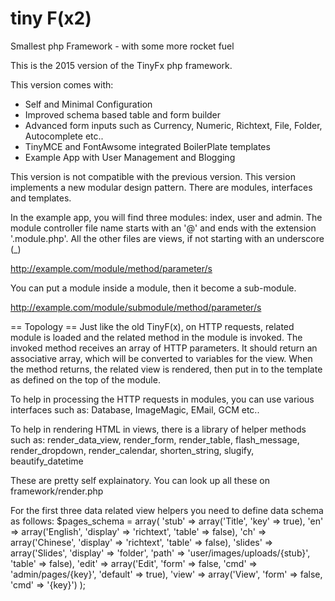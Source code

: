 # tiny F(x2)
Smallest php Framework - with some more rocket fuel

This is the 2015 version of the TinyFx php framework.

This version comes with:
* Self and Minimal Configuration
* Improved schema based table and form builder
* Advanced form inputs such as Currency, Numeric, Richtext, File, Folder, Autocomplete etc..
* TinyMCE and FontAwsome integrated BoilerPlate templates
* Example App with User Management and Blogging

This version is not compatible with the previous version.
This version implements a new modular design pattern.
There are modules, interfaces and templates.

In the example app, you will find three modules: index, user and admin.
The module controller file name starts with an '@' and ends with the extension '.module.php'.
All the other files are views, if not starting with an underscore (_)

http://example.com/module/method/parameter/s

You can put a module inside a module, then it become a sub-module.

http://example.com/module/submodule/method/parameter/s

== Topology ==
Just like the old TinyF(x), on HTTP requests, related module is loaded and the related method in the module is invoked.
The invoked method receives an array of HTTP parameters. It should return an associative array,
which will be converted to variables for the view. When the method returns, the related view is rendered,
then put in to the template as defined on the top of the module.

To help in processing the HTTP requests in modules, you can use various interfaces such as:
Database, ImageMagic, EMail, GCM etc..

To help in rendering HTML in views, there is a library of helper methods such as:
render_data_view, render_form, render_table, flash_message, render_dropdown, render_calendar, shorten_string, slugify, beautify_datetime

These are pretty self explainatory. You can look up all these on framework/render.php

For the first three data related view helpers you need to define data schema as follows:
$pages_schema = array(
				'stub' 	=> array('Title', 		'key' => true),
				'en' 		=> array('English', 	'display' => 'richtext', 'table' => false),
				'ch' 		=> array('Chinese', 	'display' => 'richtext', 'table' => false),
				'slides' 	=> array('Slides', 	'display' => 'folder', 'path' => 'user/images/uploads/{stub}', 'table' => false),
				'edit' 		=> array('Edit', 		'form' => false, 'cmd' => 'admin/pages/{key}', 'default' => true),
				'view' 	=> array('View', 		'form' => false, 'cmd' => '{key}')
			);
